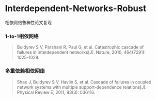 # Interdependent-Networks-Robust
相依网络鲁棒性论文复现
### 1-to-1相依网络
> Buldyrev S V, Parshani R, Paul G, et al. Catastrophic cascade of failures in interdependent networks[J]. Nature, 2010, 464(7291): 1025-1028.
### 多重依赖相依网络
> Shao J, Buldyrev S V, Havlin S, et al. Cascade of failures in coupled network systems with multiple support-dependence relations[J]. Physical Review E, 2011, 83(3): 036116.
